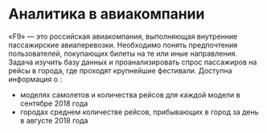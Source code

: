 # Аналитика в авиакомпании
«F9» — это российская авиакомпания, выполняющая внутренние пассажирские авиаперевозки.
Необходимо понять предпочтения пользователей, покупающих билеты на те или иные направления.
Задача изучить базу данных и проанализировать спрос пассажиров на рейсы в города, где проходят крупнейшие фестивали.
Доступна информация о :
* моделях самолетов и количества рейсов для каждой модели в сентябре 2018 года
* городах среднем количестве рейсов, прибывающих в город за день в августе 2018 года

